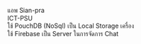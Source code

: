 แอพ Sian-pra <br>
ICT-PSU<br>
ใช้ PouchDB (NoSql) เป็น Local Storage เครื่อง<br>
ใช้ Firebase เป็น Server ในการจัดการ Chat<br>
